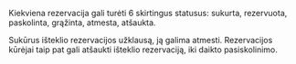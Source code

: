 Kiekviena rezervacija gali turėti 6 skirtingus statusus: sukurta, rezervuota, paskolinta, grąžinta, atmesta, atšaukta.

Sukūrus išteklio rezervacijos užklausą, ją galima atmesti.  Rezervacijos kūrėjai taip pat gali atšaukti išteklio rezervaciją, iki daikto pasiskolinimo.